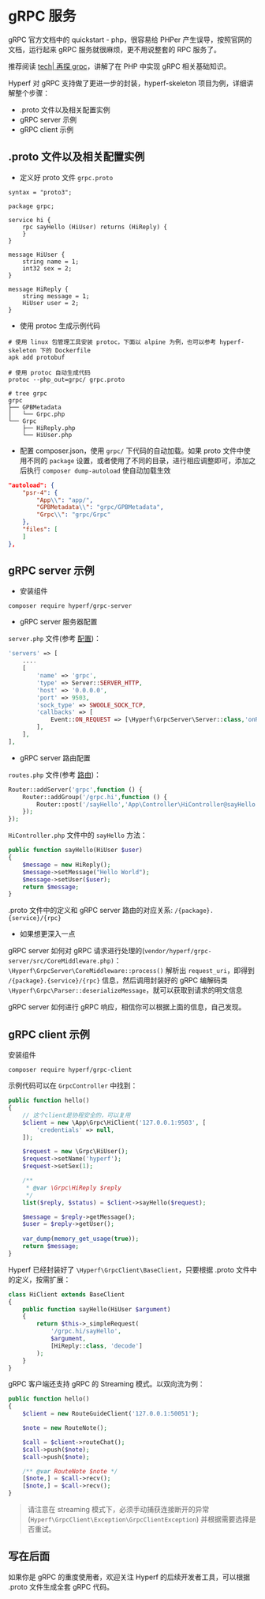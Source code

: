 # gRPC 服务

gRPC 官方文档中的 quickstart - php，很容易给 PHPer 产生误导，按照官网的文档，运行起来 gRPC 服务就很麻烦，更不用说整套的 RPC 服务了。

推荐阅读 [tech| 再探 grpc](https://www.jianshu.com/p/f3221df39e6f)，讲解了在 PHP 中实现 gRPC 相关基础知识。

Hyperf 对 gRPC 支持做了更进一步的封装，hyperf-skeleton 项目为例，详细讲解整个步骤：

- .proto 文件以及相关配置实例
- gRPC server 示例
- gRPC client 示例

## .proto 文件以及相关配置实例

- 定义好 proto 文件 `grpc.proto`

```proto3
syntax = "proto3";

package grpc;

service hi {
    rpc sayHello (HiUser) returns (HiReply) {
    }
}

message HiUser {
    string name = 1;
    int32 sex = 2;
}

message HiReply {
    string message = 1;
    HiUser user = 2;
}
```

- 使用 protoc 生成示例代码

```
# 使用 linux 包管理工具安装 protoc，下面以 alpine 为例，也可以参考 hyperf-skeleton 下的 Dockerfile
apk add protobuf

# 使用 protoc 自动生成代码
protoc --php_out=grpc/ grpc.proto

# tree grpc
grpc
├── GPBMetadata
│   └── Grpc.php
└── Grpc
    ├── HiReply.php
    └── HiUser.php
```

- 配置 composer.json，使用 `grpc/` 下代码的自动加载。如果 proto 文件中使用不同的 `package` 设置，或者使用了不同的目录，进行相应调整即可，添加之后执行 `composer dump-autoload` 使自动加载生效

```json
"autoload": {
    "psr-4": {
        "App\\": "app/",
        "GPBMetadata\\": "grpc/GPBMetadata",
        "Grpc\\": "grpc/Grpc"
    },
    "files": [
    ]
},
```

## gRPC server 示例

- 安装组件

```shell
composer require hyperf/grpc-server
```

- gRPC server 服务器配置

`server.php` 文件(参考 [配置](zh-cn/config.md))：

```php
'servers' => [
    ....
    [
        'name' => 'grpc',
        'type' => Server::SERVER_HTTP,
        'host' => '0.0.0.0',
        'port' => 9503,
        'sock_type' => SWOOLE_SOCK_TCP,
        'callbacks' => [
            Event::ON_REQUEST => [\Hyperf\GrpcServer\Server::class,'onRequest'],
        ],
    ],
],
```

- gRPC server 路由配置

`routes.php` 文件(参考 [路由](zh-cn/router.md))：

```php
Router::addServer('grpc',function () {
    Router::addGroup('/grpc.hi',function () {
        Router::post('/sayHello','App\Controller\HiController@sayHello');
    });
});
```

`HiController.php` 文件中的 `sayHello` 方法：

```php
public function sayHello(HiUser $user) 
{
    $message = new HiReply();
    $message->setMessage("Hello World");
    $message->setUser($user);
    return $message;
}
```

.proto 文件中的定义和 gRPC server 路由的对应关系: `/{package}.{service}/{rpc}`

- 如果想更深入一点

gRPC server 如何对 gRPC 请求进行处理的(`vendor/hyperf/grpc-server/src/CoreMiddleware.php)`：`\Hyperf\GrpcServer\CoreMiddleware::process()` 解析出 `request_uri`，即得到 `/{package}.{service}/{rpc}` 信息，然后调用封装好的 gRPC 编解码类 `\Hyperf\Grpc\Parser::deserializeMessage`，就可以获取到请求的明文信息

gRPC server 如何进行 gRPC 响应，相信你可以根据上面的信息，自己发现。

## gRPC client 示例

安装组件

```shell
composer require hyperf/grpc-client
```

示例代码可以在 `GrpcController` 中找到：

```php
public function hello()
{
    // 这个client是协程安全的，可以复用
    $client = new \App\Grpc\HiClient('127.0.0.1:9503', [
        'credentials' => null,
    ]);

    $request = new \Grpc\HiUser();
    $request->setName('hyperf');
    $request->setSex(1);

    /**
     * @var \Grpc\HiReply $reply
     */
    list($reply, $status) = $client->sayHello($request);

    $message = $reply->getMessage();
    $user = $reply->getUser();
    
    var_dump(memory_get_usage(true));
    return $message;
}
```

Hyperf 已经封装好了 `\Hyperf\GrpcClient\BaseClient`，只要根据 .proto 文件中的定义，按需扩展：

```php
class HiClient extends BaseClient
{
    public function sayHello(HiUser $argument)
    {
        return $this->_simpleRequest(
            '/grpc.hi/sayHello',
            $argument,
            [HiReply::class, 'decode']
        );
    }
}
```

gRPC 客户端还支持 gRPC 的 Streaming 模式。以双向流为例：

```php
public function hello()
{
    $client = new RouteGuideClient('127.0.0.1:50051');

    $note = new RouteNote();

    $call = $client->routeChat();
    $call->push($note);
    $call->push($note);

    /** @var RouteNote $note */
    [$note,] = $call->recv();
    [$note,] = $call->recv();
}
```

> 请注意在 streaming 模式下，必须手动捕获连接断开的异常 (`Hyperf\GrpcClient\Exception\GrpcClientException`) 并根据需要选择是否重试。

## 写在后面

如果你是 gRPC 的重度使用者，欢迎关注 Hyperf 的后续开发者工具，可以根据 .proto 文件生成全套 gRPC 代码。
